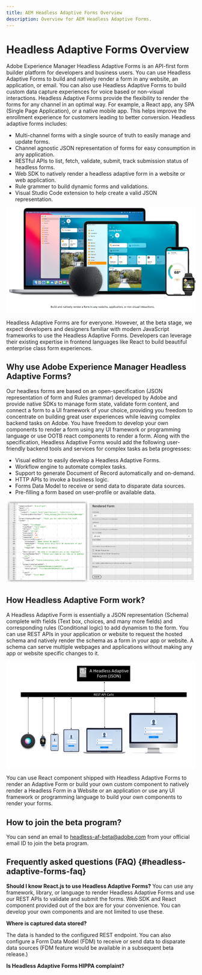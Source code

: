 ```yaml
---
title: AEM Headless Adaptive Forms Overview
description: Overview for AEM Headless Adaptive Forms.
---
```


# Headless Adaptive Forms Overview

Adobe Experience Manager Headless Adaptive Forms is an API-first form builder platform for developers and business users. You can use Headless Adaptive Forms to build and natively render a form in any website, an application, or email. You can also use Headless Adaptive Forms to build custom data capture experiences for voice based or non-visual interactions. Headless Adaptive Forms provide the flexibility to render the forms for any channel in an optimal way. For example, a React app, any  SPA (Single Page Application), or a native mobile app. This helps improve the enrollment experience for customers leading to better conversion. Headless adaptive forms includes:

* Multi-channel forms with a single source of truth to easily manage and update forms.
* Channel agnostic JSON representation of forms for easy consumption in any application.
* RESTful APIs to list, fetch, validate, submit, track submission status of headless forms.
* Web SDK to natively render a headless adaptive form in a website or web application.
* Rule grammer to build dynamic forms and validations.
* Visual Studio Code extension to help create a valid JSON representation.  

![Build and natively render a form in any website, an application, or non-visual inteactions](/help/assets/headless-forms-for-any-device.jpg)

Headless Adaptive Forms are for everyone. However, at the beta stage, we expect developers and designers familiar with modern JavaScript frameworks to use the Headless Adaptive Forms. Developers can leverage their existing expertise in frontend languages like React to build beautiful enterprise class form experiences.

## Why use Adobe Experience Manager Headless Adaptive Forms?

Our headless forms are based on an open-specification (JSON representation of form and Rules grammar) developed by Adobe and provide native SDKs to manage form state, validate form content, and connect a form to a UI framework of your choice, providing you freedom to concentrate on building great user experiences while leaving complex backend tasks on Adobe. You have freedom to develop your own components to render a form using any UI framework or programming language or use OOTB react components to render a form. Along with the specification, Headless Adaptive Forms would add the following user-friendly backend tools and services for complex tasks as beta progresses:

* Visual editor to easily develop a Headless Adaptive Forms.
* Workflow engine to automate complex tasks.
* Support to generate Document of Record automatically and on-demand.
* HTTP APIs to invoke a business logic.
* Forms Data Model to receive or send data to disparate data sources.
* Pre-filling a form based on user-profile or available data.

![JSON Form Model And Rendition](/help/assets/rendered-headless-form.png)

## How Headless Adaptive Form work?

A Headless Adaptive Form is essentially a JSON representation (Schema) complete with fields (Text box, choices, and many more fields) and corresponding rules (Conditional logic) to add dynamism to the form. You can use REST APIs in your application or website to request the hosted schema and natively render the schema as a form in your app or website. A schema can serve multiple webpages and applications without making any app or website specific changes to it.

![How Headless Adaptive Form works](/help/assets/how-headless-adaprive-forms-work.png)

You can use React component shipped with Headless Adaptive Forms to render an Adaptive Form or build your own custom component to natively render a Headless Form in a Website or an application or use any UI framework or programming language to build your own components to render your forms.

## How to join the beta program?

You can send an email to headless-af-beta@adobe.com from your official email ID to join the beta program.



## Frequently asked questions (FAQ) {#headless-adaptive-forms-faq}

**Should I know React.js to use Headless Adaptive Forms?**
You can use any framework, library, or language to render Headless Adaptive Forms and use our REST APIs to validate and submit the forms. Web SDK and React component provided out of the box are for your convenience. You can develop your own components and are not limited to use these.

**Where is captured data stored?**

The data is handed to the configured REST endpoint. You can also configure a Form Data Model (FDM) to receive or send data to disparate data sources (FDM feature would be available in a subsequent beta release.)

**Is Headless Adaptive Forms HIPPA complaint?**





